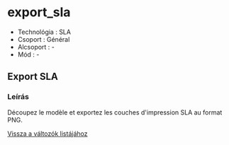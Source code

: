 # export\_sla

* Technológia : SLA
* Csoport : Général
* Alcsoport : -
* Mód : - 

## Export SLA

### Leírás

Découpez le modèle et exportez les couches d'impression SLA au format PNG.

[Vissza a változók listájához](/)

